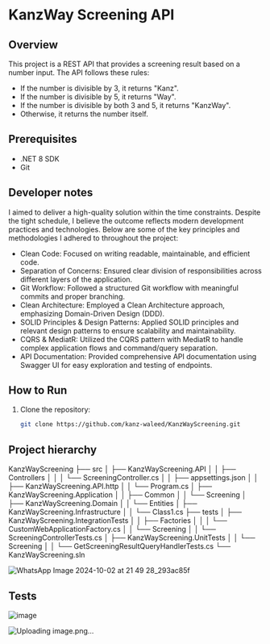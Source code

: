 # KanzWay Screening API

## Overview
This project is a REST API that provides a screening result based on a number input. The API follows these rules:
- If the number is divisible by 3, it returns "Kanz".
- If the number is divisible by 5, it returns "Way".
- If the number is divisible by both 3 and 5, it returns "KanzWay".
- Otherwise, it returns the number itself.

## Prerequisites
- .NET 8 SDK
- Git

## Developer notes
I aimed to deliver a high-quality solution within the time constraints. Despite the tight schedule, I believe the outcome reflects modern development practices and technologies. Below are some of the key principles and methodologies I adhered to throughout the project:

- Clean Code: Focused on writing readable, maintainable, and efficient code.
- Separation of Concerns: Ensured clear division of responsibilities across different layers of the application.
- Git Workflow: Followed a structured Git workflow with meaningful commits and proper branching.
- Clean Architecture: Employed a Clean Architecture approach, emphasizing Domain-Driven Design (DDD).
- SOLID Principles & Design Patterns: Applied SOLID principles and relevant design patterns to ensure scalability and maintainability.
- CQRS & MediatR: Utilized the CQRS pattern with MediatR to handle complex application flows and command/query separation.
- API Documentation: Provided comprehensive API documentation using Swagger UI for easy exploration and testing of endpoints.

## How to Run

1. Clone the repository:
   ```bash
   git clone https://github.com/kanz-waleed/KanzWayScreening.git

## Project hierarchy
KanzWayScreening
├── src
│   ├── KanzWayScreening.API
│   │   ├── Controllers
│   │   │   └── ScreeningController.cs
│   │   ├── appsettings.json
│   │   ├── KanzWayScreening.API.http
│   │   └── Program.cs
│   ├── KanzWayScreening.Application
│   │   ├── Common
│   │   └── Screening
│   ├── KanzWayScreening.Domain
│   │   └── Entities
│   ├── KanzWayScreening.Infrastructure
│   │   └── Class1.cs
├── tests
│   ├── KanzWayScreening.IntegrationTests
│   │   ├── Factories
│   │   │   └── CustomWebApplicationFactory.cs
│   │   └── Screening
│   │       └── ScreeningControllerTests.cs
│   ├── KanzWayScreening.UnitTests
│   │   └── Screening
│   │       └── GetScreeningResultQueryHandlerTests.cs
└── KanzWayScreening.sln

![WhatsApp Image 2024-10-02 at 21 49 28_293ac85f](https://github.com/user-attachments/assets/0f2f900f-dc9a-4515-8c8f-4381ee96f5e9)


## Tests 
![image](https://github.com/user-attachments/assets/d67f4eef-72c5-49b7-b292-edce5fb829a4)

![Uploading image.png…]()
